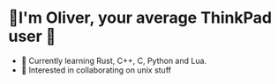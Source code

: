 # 🌟**I'm Oliver, your average ThinkPad user** 🌟
- 🌱 Currently learning Rust, C++, C, Python and Lua.
- 💞 Interested in collaborating on unix stuff


<!---
druz3/druz3 is a ✨ special ✨ repository because its `README.md` (this file) appears on your GitHub profile.
You can click the Preview link to take a look at your changes.
--->
